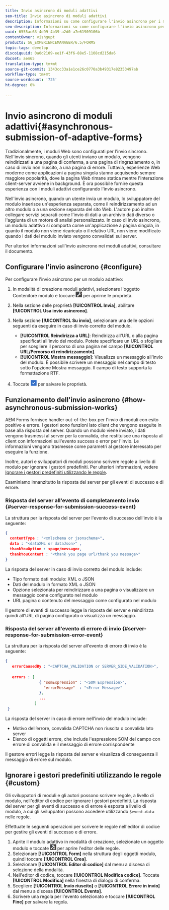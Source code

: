 ```yaml
---
title: Invio asincrono di moduli adattivi
seo-title: Invio asincrono di moduli adattivi
description: Informazioni su come configurare l'invio asincrono per i moduli adattivi.
seo-description: Informazioni su come configurare l'invio asincrono per i moduli adattivi.
uuid: 6555ac63-4d99-4b39-a2d0-a7e61909106b
contentOwner: vishgupt
products: SG_EXPERIENCEMANAGER/6.5/FORMS
topic-tags: develop
discoiquuid: 0a0d2109-ee1f-43f6-88e5-1108cd215da6
docset: aem65
translation-type: tm+mt
source-git-commit: 1343cc33a1e1ce26c0770a3b49317e82353497ab
workflow-type: tm+mt
source-wordcount: '725'
ht-degree: 0%

---
```



# Invio asincrono di moduli adattivi{#asynchronous-submission-of-adaptive-forms}

Tradizionalmente, i moduli Web sono configurati per l&#39;invio sincrono. Nell&#39;invio sincrono, quando gli utenti inviano un modulo, vengono reindirizzati a una pagina di conferma, a una pagina di ringraziamento o, in caso di invio non riuscito, a una pagina di errore. Tuttavia, esperienze Web moderne come applicazioni a pagina singola stanno acquisendo sempre maggiore popolarità, dove la pagina Web rimane statica mentre l&#39;interazione client-server avviene in background. È ora possibile fornire questa esperienza con i moduli adattivi configurando l&#39;invio asincrono.

Nell&#39;invio asincrono, quando un utente invia un modulo, lo sviluppatore del modulo inserisce un&#39;esperienza separata, come il reindirizzamento ad un altro modulo o a una sezione separata del sito Web. L&#39;autore può inoltre collegare servizi separati come l&#39;invio di dati a un archivio dati diverso o l&#39;aggiunta di un motore di analisi personalizzato. In caso di invio asincrono, un modulo adattivo si comporta come un&#39;applicazione a pagina singola, in quanto il modulo non viene ricaricato o il relativo URL non viene modificato quando i dati del modulo inviato vengono convalidati sul server.

Per ulteriori informazioni sull&#39;invio asincrono nei moduli adattivi, consultare il documento.

## Configurare l&#39;invio asincrono {#configure}

Per configurare l&#39;invio asincrono per un modulo adattivo:

1. In modalità di creazione moduli adattivi, selezionare l&#39;oggetto Contenitore modulo e toccare ![cmppr1](assets/cmppr1.png) per aprirne le proprietà.
1. Nella sezione delle proprietà **[!UICONTROL Invia]**, abilitare **[!UICONTROL Usa invio asincrono]**.
1. Nella sezione **[!UICONTROL Su invio]**, selezionare una delle opzioni seguenti da eseguire in caso di invio corretto del modulo.

   * **[!UICONTROL Reindirizza a URL]**: Reindirizza all&#39;URL o alla pagina specificati all&#39;invio del modulo. Potete specificare un URL o sfogliare per scegliere il percorso di una pagina nel campo **[!UICONTROL URL/Percorso di reindirizzamento]**.
   * **[!UICONTROL Mostra messaggio]**: Visualizza un messaggio all&#39;invio del modulo. È possibile scrivere un messaggio nel campo di testo sotto l&#39;opzione Mostra messaggio. Il campo di testo supporta la formattazione RTF.

1. Toccate ![check-button1](assets/check-button1.png) per salvare le proprietà.

## Funzionamento dell&#39;invio asincrono {#how-asynchronous-submission-works}

 AEM Forms fornisce handler out-of-the-box per l&#39;invio di moduli con esito positivo e errore. I gestori sono funzioni lato client che vengono eseguite in base alla risposta del server. Quando un modulo viene inviato, i dati vengono trasmessi al server per la convalida, che restituisce una risposta al client con informazioni sull&#39;evento success o error per l&#39;invio. Le informazioni vengono trasmesse come parametri al gestore interessato per eseguire la funzione.

Inoltre, autori e sviluppatori di moduli possono scrivere regole a livello di modulo per ignorare i gestori predefiniti. Per ulteriori informazioni, vedere [Ignorare i gestori predefiniti utilizzando le regole](#custom).

Esaminiamo innanzitutto la risposta del server per gli eventi di successo e di errore.

### Risposta del server all&#39;evento di completamento invio {#server-response-for-submission-success-event}

La struttura per la risposta del server per l&#39;evento di successo dell&#39;invio è la seguente:

```json
{
  contentType : "<xmlschema or jsonschema>",
  data : "<dataXML or dataJson>" ,
  thankYouOption : <page/message>,
  thankYouContent : "<thank you page url/thank you message>"
}
```

La risposta del server in caso di invio corretto del modulo include:

* Tipo formato dati modulo: XML o JSON
* Dati del modulo in formato XML o JSON
* Opzione selezionata per reindirizzare a una pagina o visualizzare un messaggio come configurato nel modulo
* URL pagina o contenuto del messaggio come configurato nel modulo

Il gestore di eventi di successo legge la risposta del server e reindirizza quindi all&#39;URL di pagina configurato o visualizza un messaggio.

### Risposta del server all&#39;evento di errore di invio {#server-response-for-submission-error-event}

La struttura per la risposta del server all&#39;evento di errore di invio è la seguente:

```json
{
   errorCausedBy : "<CAPTCHA_VALIDATION or SERVER_SIDE_VALIDATION>",

   errors : [
               { "somExpression" : "<SOM Expression>",
                 "errorMessage"  : "<Error Message>"
               },
               ...
             ]
 }
```

La risposta del server in caso di errore nell&#39;invio del modulo include:

* Motivo dell’errore, convalida CAPTCHA non riuscita o convalida lato server
* Elenco di oggetti errore, che include l&#39;espressione SOM del campo con errore di convalida e il messaggio di errore corrispondente

Il gestore errori legge la risposta del server e visualizza di conseguenza il messaggio di errore sul modulo.

## Ignorare i gestori predefiniti utilizzando le regole {#custom}

Gli sviluppatori di moduli e gli autori possono scrivere regole, a livello di modulo, nell&#39;editor di codice per ignorare i gestori predefiniti. La risposta del server per gli eventi di successo e di errore è esposta a livello di modulo, a cui gli sviluppatori possono accedere utilizzando `$event.data` nelle regole.

Effettuate le seguenti operazioni per scrivere le regole nell&#39;editor di codice per gestire gli eventi di successo e di errore.

1. Aprite il modulo adattivo in modalità di creazione, selezionate un oggetto modulo e toccate ![edit-rules1](assets/edit-rules1.png) per aprire l&#39;editor delle regole.
1. Selezionare **[!UICONTROL Form]** nella struttura degli oggetti modulo, quindi toccare **[!UICONTROL Crea]**.
1. Selezionare **[!UICONTROL Editor di codice]** dal menu a discesa di selezione della modalità.
1. Nell&#39;editor di codice, toccare **[!UICONTROL Modifica codice]**. Toccate **[!UICONTROL Modifica]** nella finestra di dialogo di conferma.
1. Scegliere **[!UICONTROL Invio riuscito]** o **[!UICONTROL Errore in invio]** dal menu a discesa **[!UICONTROL Evento]**.
1. Scrivere una regola per l&#39;evento selezionato e toccare **[!UICONTROL Fine]** per salvare la regola.

